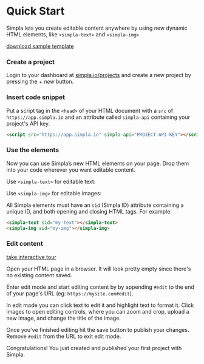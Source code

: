 # Quick Start
Simpla lets you create editable content anywhere by using new dynamic HTML elements, like `<simpla-text>` and `<simpla-img>`.

[download sample template](https://github.com/simplaio/sample-template/archive/master.zip) <!-- {.button} -->

### Create a project
Login to your dashboard at [simpla.io/projects](https://www.simpla.io/projects) and create a new project by pressing the _+ new_ button.

### Insert code snippet
Put a script tag in the `<head>` of your HTML document with a `src` of `https://app.simpla.io` and an attribute called `simpla-api` containing your project's API key.

```html
<script src="https://app.simpla.io" simpla-api="PROJECT-API-KEY"></script>
```
<!-- {is="syntax-highlight"} -->

### Use the elements
Now you can use Simpla’s new HTML elements on your page. Drop them into your code wherever you want editable content.

Use `<simpla-text>` for editable text:

<simpla-text sid="example-text" class="simpla-example" editable></simpla-text>

Use `<simpla-img>` for editable images:

<simpla-img sid="example-img" class="simpla-example" editable></simpla-img>

All Simpla elements must have an `sid` (Simpla ID) attribute containing a unique ID, and both opening and closing HTML tags. For example:

```html
<simpla-text sid="my-text"></simpla-text>
<simpla-img sid="my-img"></simpla-img>
```
<!-- {is="syntax-highlight"} -->

### Edit content

[take interactive tour](https://sample.simpla.io) <!-- {.button target="_blank"} -->

Open your HTML page in a browser. It will look pretty empty since there's no existing content saved.

Enter edit mode and start editing content by by appending `#edit` to the end of your page's URL (eg: `https://mysite.com#edit`).

In edit mode you can click text to edit it and highlight text to format it. Click images to open editing controls, where you can zoom and crop, upload a new image, and change the title of the image.

Once you've finished editing hit the save button to publish your changes. Remove `#edit` from the URL to exit edit mode.

Congratulations! You just created and published your first project with Simpla.
